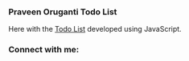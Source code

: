 ### Praveen Oruganti Todo List

Here with the [Todo List](https://praveenorugantitech.github.io/praveenorugantitech-javascript/0_Projects/praveenorugantitech-todo-list) developed using JavaScript.

<script data-name="BMC-Widget" src="https://cdnjs.buymeacoffee.com/1.0.0/widget.prod.min.js" data-id="praveenoruganti" data-description="Support me on Buy me a coffee!" data-message="Thank you for visiting. You can now buy me a coffee!" data-color="#5F7FFF" data-position="Right" data-x_margin="18" data-y_margin="18"></script>

### Connect with me:
